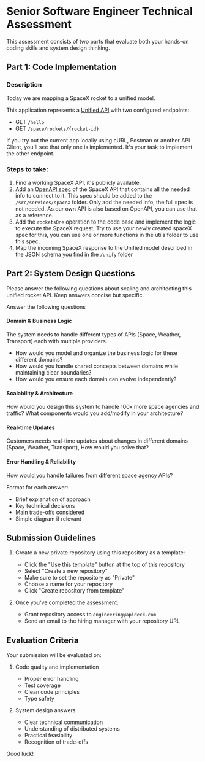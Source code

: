 # Senior Software Engineer Technical Assessment

This assessment consists of two parts that evaluate both your hands-on coding skills and system design thinking.

## Part 1: Code Implementation

### Description

Today we are mapping a SpaceX rocket to a unified model.

This application represents a [Unified API](https://blog.apideck.com/what-is-a-unified-api) with two configured endpoints:

- GET `/hello`
- GET `/space/rockets/{rocket-id}`

If you try out the current app locally using cURL, Postman or another API Client, you'll see that only one is implemented. It's your task to implement the other endpoint.

### Steps to take:

1. Find a working SpaceX API, it's publicly available.
2. Add an [OpenAPI spec](https://swagger.io/specification/) of the SpaceX API that contains all the needed info to connect to it. This spec should be added to the `/src/services/spaceX` folder. Only add the needed info, the full spec is not needed. As our own API is also based on OpenAPI, you can use that as a reference.
3. Add the `rocketsOne` operation to the code base and implement the logic to execute the SpaceX request. Try to use your newly created spaceX spec for this, you can use one or more functions in the utils folder to use this spec.
4. Map the incoming SpaceX response to the Unified model described in the JSON schema you find in the `/unify` folder


## Part 2: System Design Questions

Please answer the following questions about scaling and architecting this unified rocket API. Keep answers concise but specific.

Answer the following questions

#### **Domain & Business Logic**

The system needs to handle different types of APIs (Space, Weather, Transport) each with multiple providers.
  - How would you model and organize the business logic for these different domains?
  - How would you handle shared concepts between domains while maintaining clear boundaries?
   - How would you ensure each domain can evolve independently?


#### **Scalability & Architecture**

How would you design this system to handle 100x more space agencies and traffic? What components would you add/modify in your architecture?

#### **Real-time Updates**

Customers needs real-time updates about changes in different domains (Space, Weather, Transport), How would you solve that?


#### **Error Handling & Reliability**

How would you handle failures from different space agency APIs?


Format for each answer:
- Brief explanation of approach
- Key technical decisions
- Main trade-offs considered
- Simple diagram if relevant

## Submission Guidelines

1. Create a new private repository using this repository as a template:
   - Click the "Use this template" button at the top of this repository
   - Select "Create a new repository"
   - Make sure to set the repository as "Private"
   - Choose a name for your repository
   - Click "Create repository from template"

2. Once you've completed the assessment:
   - Grant repository access to `engineering@apideck.com`
   - Send an email to the hiring manager with your repository URL

## Evaluation Criteria

Your submission will be evaluated on:
1. Code quality and implementation
   - Proper error handling
   - Test coverage
   - Clean code principles
   - Type safety

2. System design answers
   - Clear technical communication
   - Understanding of distributed systems
   - Practical feasibility
   - Recognition of trade-offs

Good luck!
